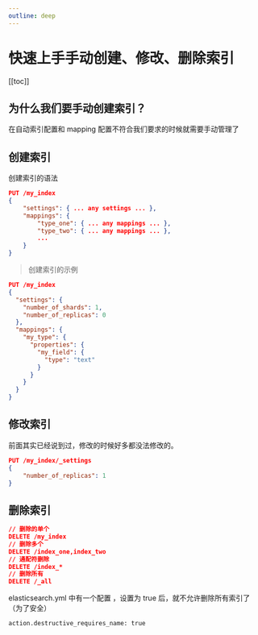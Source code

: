 ```yaml
---
outline: deep
---
```

# 快速上手手动创建、修改、删除索引

[[toc]]

## 为什么我们要手动创建索引？

在自动索引配置和 mapping 配置不符合我们要求的时候就需要手动管理了

## 创建索引

创建索引的语法

```json
PUT /my_index
{
    "settings": { ... any settings ... },
    "mappings": {
        "type_one": { ... any mappings ... },
        "type_two": { ... any mappings ... },
        ...
    }
}
```

> 创建索引的示例

```json
PUT /my_index
{
  "settings": {
    "number_of_shards": 1,
    "number_of_replicas": 0
  },
  "mappings": {
    "my_type": {
      "properties": {
        "my_field": {
          "type": "text"
        }
      }
    }
  }
}
```

## 修改索引

前面其实已经说到过，修改的时候好多都没法修改的。

```json
PUT /my_index/_settings
{
    "number_of_replicas": 1
}
```

## 删除索引

```json
// 删除的单个
DELETE /my_index
// 删除多个
DELETE /index_one,index_two
// 通配符删除
DELETE /index_*
// 删除所有
DELETE /_all
```

elasticsearch.yml 中有一个配置 ，设置为 true 后，就不允许删除所有索引了（为了安全）

```
action.destructive_requires_name: true
```
